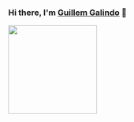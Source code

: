 ### Hi there, I'm <a href="https://galind.dev" target="_blank">Guillem Galindo</a> 👋

<p>
  <img height="180em" src="https://github-readme-stats.vercel.app/api/top-langs/?username=galind&exclude_repo=KNN-Image-Classification&show_icons=true&hide_border=true&layout=compact&langs_count=8&theme=react"/>
</p>